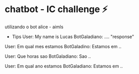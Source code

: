 # chatbot - IC challenge :zap:
 utilizando o bot alice - aimls
- Tips
User: My name is Lucas
BotGaladiano: .... "response"

User: Em qual mes estamos
BotGaladino: Estamos em .. 

User: Que horas sao
BotGaladiano: Sao ..

User: Em qual ano estamos
BotGaladiano: Estamos em ..
